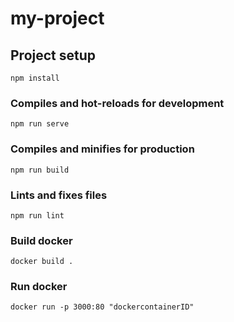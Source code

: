 # my-project

## Project setup
```
npm install
```

### Compiles and hot-reloads for development
```
npm run serve
```

### Compiles and minifies for production
```
npm run build
```

### Lints and fixes files
```
npm run lint
```

### Build docker
```
docker build .
```

### Run docker
```
docker run -p 3000:80 "dockercontainerID"
```
